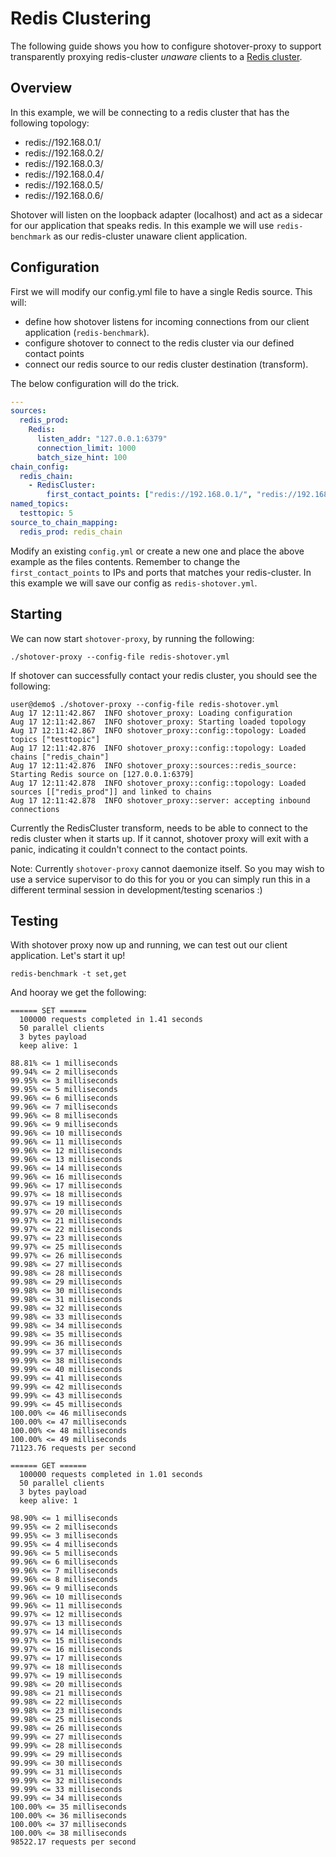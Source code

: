 # Redis Clustering
The following guide shows you how to configure shotover-proxy to support transparently proxying redis-cluster _unaware_ clients
to a [Redis cluster](https://redis.io/topics/cluster-spec).


## Overview
In this example, we will be connecting to a redis cluster that has the following topology:

* redis://192.168.0.1/
* redis://192.168.0.2/
* redis://192.168.0.3/
* redis://192.168.0.4/
* redis://192.168.0.5/
* redis://192.168.0.6/

Shotover will listen on the loopback adapter (localhost) and act as a sidecar for our application that speaks redis. In this example
we will use `redis-benchmark` as our redis-cluster unaware client application. 

## Configuration
First we will modify our config.yml file to have a single Redis source. This will: 

* define how shotover listens for incoming connections from our client application (`redis-benchmark`).
* configure shotover to connect to the redis cluster via our defined contact points
* connect our redis source to our redis cluster destination (transform).

The below configuration will do the trick.

```yaml
---
sources:
  redis_prod:
    Redis:
      listen_addr: "127.0.0.1:6379"
      connection_limit: 1000
      batch_size_hint: 100
chain_config:
  redis_chain:
    - RedisCluster:
        first_contact_points: ["redis://192.168.0.1/", "redis://192.168.0.2/"]
named_topics:
  testtopic: 5
source_to_chain_mapping:
  redis_prod: redis_chain
```

Modify an existing `config.yml` or create a new one and place the above example as the files contents. Remember to change 
the `first_contact_points` to IPs and ports that matches your redis-cluster. In this example we will save our config as 
`redis-shotover.yml`.

## Starting
We can now start `shotover-proxy`, by running the following:

```
./shotover-proxy --config-file redis-shotover.yml
```

If shotover can successfully contact your redis cluster, you should see the following:

```
user@demo$ ./shotover-proxy --config-file redis-shotover.yml 
Aug 17 12:11:42.867  INFO shotover_proxy: Loading configuration
Aug 17 12:11:42.867  INFO shotover_proxy: Starting loaded topology
Aug 17 12:11:42.867  INFO shotover_proxy::config::topology: Loaded topics ["testtopic"]
Aug 17 12:11:42.876  INFO shotover_proxy::config::topology: Loaded chains ["redis_chain"]
Aug 17 12:11:42.876  INFO shotover_proxy::sources::redis_source: Starting Redis source on [127.0.0.1:6379]
Aug 17 12:11:42.878  INFO shotover_proxy::config::topology: Loaded sources [["redis_prod"]] and linked to chains
Aug 17 12:11:42.878  INFO shotover_proxy::server: accepting inbound connections
```

Currently the RedisCluster transform, needs to be able to connect to the redis cluster when it starts up. If it cannot, shotover
proxy will exit with a panic, indicating it couldn't connect to the contact points. 

Note: Currently `shotover-proxy` cannot daemonize itself. So you may wish to use a service supervisor to do this for you or you
can simply run this in a different terminal session in development/testing scenarios :)

## Testing
With shotover proxy now up and running, we can test out our client application. Let's start it up!
```
redis-benchmark -t set,get
```

And hooray we get the following:

```
====== SET ======
  100000 requests completed in 1.41 seconds
  50 parallel clients
  3 bytes payload
  keep alive: 1

88.81% <= 1 milliseconds
99.94% <= 2 milliseconds
99.95% <= 3 milliseconds
99.95% <= 5 milliseconds
99.96% <= 6 milliseconds
99.96% <= 7 milliseconds
99.96% <= 8 milliseconds
99.96% <= 9 milliseconds
99.96% <= 10 milliseconds
99.96% <= 11 milliseconds
99.96% <= 12 milliseconds
99.96% <= 13 milliseconds
99.96% <= 14 milliseconds
99.96% <= 16 milliseconds
99.96% <= 17 milliseconds
99.97% <= 18 milliseconds
99.97% <= 19 milliseconds
99.97% <= 20 milliseconds
99.97% <= 21 milliseconds
99.97% <= 22 milliseconds
99.97% <= 23 milliseconds
99.97% <= 25 milliseconds
99.97% <= 26 milliseconds
99.98% <= 27 milliseconds
99.98% <= 28 milliseconds
99.98% <= 29 milliseconds
99.98% <= 30 milliseconds
99.98% <= 31 milliseconds
99.98% <= 32 milliseconds
99.98% <= 33 milliseconds
99.98% <= 34 milliseconds
99.98% <= 35 milliseconds
99.99% <= 36 milliseconds
99.99% <= 37 milliseconds
99.99% <= 38 milliseconds
99.99% <= 40 milliseconds
99.99% <= 41 milliseconds
99.99% <= 42 milliseconds
99.99% <= 43 milliseconds
99.99% <= 45 milliseconds
100.00% <= 46 milliseconds
100.00% <= 47 milliseconds
100.00% <= 48 milliseconds
100.00% <= 49 milliseconds
71123.76 requests per second

====== GET ======
  100000 requests completed in 1.01 seconds
  50 parallel clients
  3 bytes payload
  keep alive: 1

98.90% <= 1 milliseconds
99.95% <= 2 milliseconds
99.95% <= 3 milliseconds
99.95% <= 4 milliseconds
99.96% <= 5 milliseconds
99.96% <= 6 milliseconds
99.96% <= 7 milliseconds
99.96% <= 8 milliseconds
99.96% <= 9 milliseconds
99.96% <= 10 milliseconds
99.96% <= 11 milliseconds
99.97% <= 12 milliseconds
99.97% <= 13 milliseconds
99.97% <= 14 milliseconds
99.97% <= 15 milliseconds
99.97% <= 16 milliseconds
99.97% <= 17 milliseconds
99.97% <= 18 milliseconds
99.97% <= 19 milliseconds
99.98% <= 20 milliseconds
99.98% <= 21 milliseconds
99.98% <= 22 milliseconds
99.98% <= 23 milliseconds
99.98% <= 25 milliseconds
99.98% <= 26 milliseconds
99.99% <= 27 milliseconds
99.99% <= 28 milliseconds
99.99% <= 29 milliseconds
99.99% <= 30 milliseconds
99.99% <= 31 milliseconds
99.99% <= 32 milliseconds
99.99% <= 33 milliseconds
99.99% <= 34 milliseconds
100.00% <= 35 milliseconds
100.00% <= 36 milliseconds
100.00% <= 37 milliseconds
100.00% <= 38 milliseconds
98522.17 requests per second
```